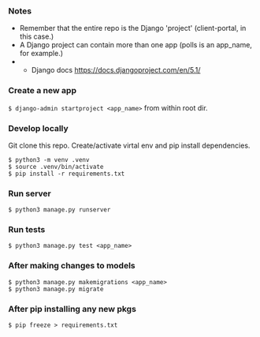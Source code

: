 ### Notes
- Remember that the entire repo is the Django 'project' (client-portal, in this case.)
- A Django project can contain more than one app (polls is an app_name, for example.)
- - Django docs https://docs.djangoproject.com/en/5.1/



### Create a new app
`$ django-admin startproject <app_name>` from within root dir.



### Develop locally
Git clone this repo. Create/activate virtal env and pip install dependencies.

```
$ python3 -m venv .venv
$ source .venv/bin/activate
$ pip install -r requirements.txt
```


### Run server
`$ python3 manage.py runserver`



### Run tests
`$ python3 manage.py test <app_name>`



### After making changes to models
```
$ python3 manage.py makemigrations <app_name>
$ python3 manage.py migrate
```



### After pip installing any new pkgs
`$ pip freeze > requirements.txt`

